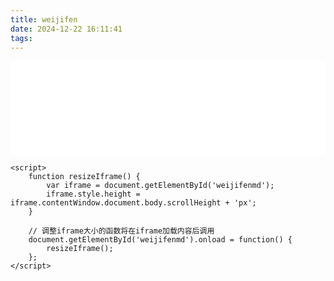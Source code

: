 ```yaml
---
title: weijifen
date: 2024-12-22 16:11:41
tags:
---
```


<html lang="en">
<head>
    <meta charset="UTF-8">
    <meta name="viewport" content="width=device-width, initial-scale=1.0">
    <title>Auto Resize iframe</title>
</head>
<body>
    <iframe id="weijifenmd" src="norender/weijifenmd.html" frameborder="0" style="width: 100%;"></iframe>

    <script>
        function resizeIframe() {
            var iframe = document.getElementById('weijifenmd');
            iframe.style.height = iframe.contentWindow.document.body.scrollHeight + 'px';
        }

        // 调整iframe大小的函数将在iframe加载内容后调用
        document.getElementById('weijifenmd').onload = function() {
            resizeIframe();
        };
    </script>
</body>
</html>
